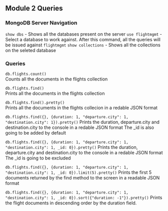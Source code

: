 ## Module 2 Queries

### MongoDB Server Navigation

`show dbs`			- Shows all the databases present on the server
`use flightmgmt`	- Select a database to work against. After this command, all the queries will be issued against `flightmgmt`
`show collections`	- Shows all the collections on the seleted database

### Queries

`db.flights.count()`			
Counts all the documents in the flights collection


`db.flights.find()`				
Prints all the documents in the flights collection


`db.flights.find().pretty()`	
Prints all the documents in the flights collecion in a redable JSON format


`db.flights.find({}, {duration: 1, "departure.city": 1, "destination.city": 1}).pretty()`
Prints the duration, departure.city and destination.city to the console in a redable JSON format
The _id is also going to be added by default


`db.flights.find({}, {duration: 1, "departure.city": 1, "destination.city": 1, _id: 0}).pretty()`
Prints the duration, departure.city and destination.city to the console in a redable JSON format
The _id is going to be excluded


`db.flights.find({}, {duration: 1, "departure.city": 1, "destination.city": 1, _id: 0}).limit(5).pretty()`
Prints the first 5 documents returned by the find method to the screen in a readable JSON format


`db.flights.find({}, {duration: 1, "departure.city": 1, "destination.city": 1, _id: 0}).sort({"duration: -1"}).pretty()`
Prints the flight documents in descending order by the duration field.
